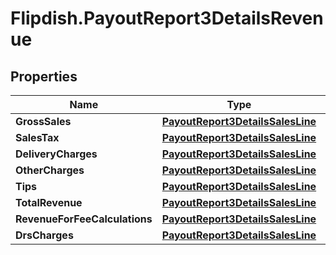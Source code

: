 # Flipdish.PayoutReport3DetailsRevenue

## Properties

Name | Type | Description | Notes
------------ | ------------- | ------------- | -------------
**GrossSales** | [**PayoutReport3DetailsSalesLine**](PayoutReport3DetailsSalesLine.md) |  | [optional] 
**SalesTax** | [**PayoutReport3DetailsSalesLine**](PayoutReport3DetailsSalesLine.md) |  | [optional] 
**DeliveryCharges** | [**PayoutReport3DetailsSalesLine**](PayoutReport3DetailsSalesLine.md) |  | [optional] 
**OtherCharges** | [**PayoutReport3DetailsSalesLine**](PayoutReport3DetailsSalesLine.md) |  | [optional] 
**Tips** | [**PayoutReport3DetailsSalesLine**](PayoutReport3DetailsSalesLine.md) |  | [optional] 
**TotalRevenue** | [**PayoutReport3DetailsSalesLine**](PayoutReport3DetailsSalesLine.md) |  | [optional] 
**RevenueForFeeCalculations** | [**PayoutReport3DetailsSalesLine**](PayoutReport3DetailsSalesLine.md) |  | [optional] 
**DrsCharges** | [**PayoutReport3DetailsSalesLine**](PayoutReport3DetailsSalesLine.md) |  | [optional] 


